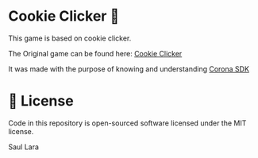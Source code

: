 # Cookie Clicker 🍪
This game is based on cookie clicker.

The Original game can be found here: [Cookie Clicker](http://orteil.dashnet.org/cookieclicker/)

It was made with the purpose of knowing and understanding [Corona SDK](https://coronalabs.com/)

#  :page_facing_up: License
Code in this repository is open-sourced software licensed under the MIT license.

Saul Lara
